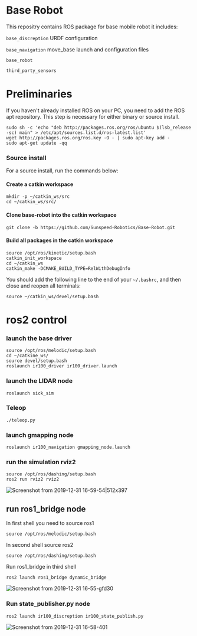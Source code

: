 # Base Robot
This repositry contains ROS package for base mobile robot it includes: 

`base_discreption` URDF configuration

`base_navigation` move_base launch and configuration files

`base_robot` 

`third_party_sensors`


# Preliminaries
If you haven't already installed ROS on your PC, you need to add the ROS apt repository. This step is necessary for either binary or source install.

```
sudo sh -c 'echo "deb http://packages.ros.org/ros/ubuntu $(lsb_release -sc) main" > /etc/apt/sources.list.d/ros-latest.list'
wget http://packages.ros.org/ros.key -O - | sudo apt-key add -
sudo apt-get update -qq
```

### Source install

For a source install, run the commands below:

#### Create a catkin workspace
```
mkdir -p ~/catkin_ws/src
cd ~/catkin_ws/src/
```
#### Clone base-robot into the catkin workspace
```
git clone -b https://github.com/Sunspeed-Robotics/Base-Robot.git
```
#### Build all packages in the catkin workspace
```
source /opt/ros/kinetic/setup.bash
catkin_init_workspace
cd ~/catkin_ws
catkin_make -DCMAKE_BUILD_TYPE=RelWithDebugInfo
```
You should add the following line to the end of your `~/.bashrc`, and then close and reopen all terminals:
```
source ~/catkin_ws/devel/setup.bash
```
# ros2 control 

### launch the base driver

```
source /opt/ros/melodic/setup.bash
cd ~/catkine_ws/
source devel/setup.bash
roslaunch ir100_driver ir100_driver.launch
```
### launch the LIDAR node

```
roslaunch sick_sim 
```

### Teleop

```
./teleop.py
```

### launch gmapping node

```
roslaunch ir100_navigation gmapping_node.launch
```
### run the simulation rviz2 
```
source /opt/ros/dashing/setup.bash
ros2 run rviz2 rviz2
```

![Screenshot from 2019-12-31 16-59-54|512x397](https://user-images.githubusercontent.com/36022350/72243048-cb41d300-3625-11ea-9b49-0f24d772e46d.png)


## run ros1_bridge node

In first shell you need to source ros1 
```
source /opt/ros/melodic/setup.bash
```

In second shell source ros2
```
source /opt/ros/dashing/setup.bash
```

Run ros1_bridge in third shell 
```
ros2 launch ros1_bridge dynamic_bridge
```
![Screenshot from 2019-12-31 16-55-gfd30](https://user-images.githubusercontent.com/36022350/72399948-a151f300-3782-11ea-8585-d5a8409b623e.png)

### Run state_publisher.py node
```
ros2 launch ir100_discreption ir100_state_publish.py
```

![Screenshot from 2019-12-31 16-58-401](https://user-images.githubusercontent.com/36022350/72243210-4905de80-3626-11ea-8a12-524b862c6b86.png)


